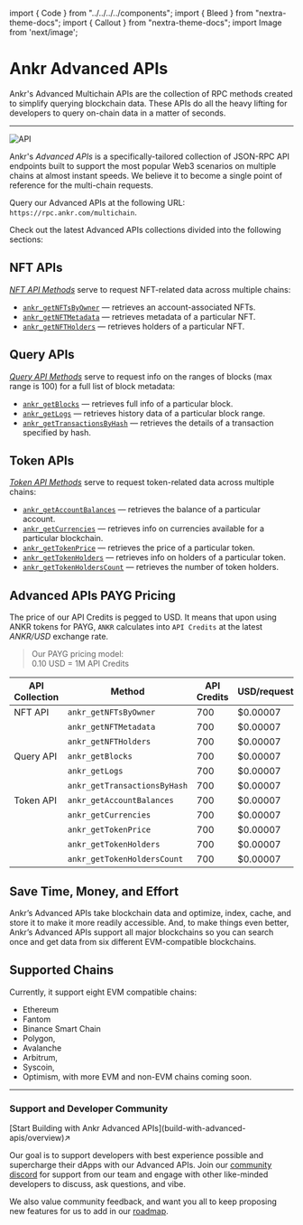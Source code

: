 import { Code } from "../../../../components";
import { Bleed } from "nextra-theme-docs";
import { Callout } from "nextra-theme-docs";
import Image from 'next/image';

# Ankr Advanced APIs

Ankr's Advanced Multichain APIs are the collection of RPC methods created to simplify querying blockchain data. These APIs do all the heavy lifting for developers to query on-chain data in a matter of seconds.
_________________
<img src="/docs/build/API.png" alt="API" class="responsive-pic"  />

Ankr's *Advanced APIs* is a specifically-tailored collection of JSON-RPC API endpoints built to support the most popular Web3 scenarios on multiple chains at almost instant speeds. We believe it to become a single point of reference for the multi-chain requests.

Query our Advanced APIs at the following URL: `https://rpc.ankr.com/multichain`.

Check out the latest Advanced APIs collections divided into the following sections:

[//]: # (in [Postman]&#40;https://documenter.getpostman.com/view/19024547/UVsEVUGQ&#41; and look through the Advanced API docs)

## NFT APIs

[_NFT API Methods_](/build/products/advanced-api-sdk/nft-methods/) serve to request NFT-related data across multiple chains:

  * [`ankr_getNFTsByOwner`](/build/products/advanced-api-sdk/nft-methods/#get-nfts-by-owner) — retrieves an account-associated NFTs.
  * [`ankr_getNFTMetadata`](/build/products/advanced-api-sdk/nft-methods/#get-nft-metadata) — retrieves metadata of a particular NFT.
  * [`ankr_getNFTHolders`](/build/products/advanced-api-sdk/nft-methods/#get-nft-holders) — retrieves holders of a particular NFT.

## Query APIs

[_Query API Methods_](/build/products/advanced-api-sdk/query-methods/) serve to request info on the ranges of blocks (max range is 100) for a full list of block metadata:

  * [`ankr_getBlocks`](/build/products/advanced-api-sdk/query-methods/#get-blocks) — retrieves full info of a particular block.
  * [`ankr_getLogs`](/build/products/advanced-api-sdk/query-methods/#get-logs) — retrieves history data of a particular block range.
  * [`ankr_getTransactionsByHash`](/build/products/advanced-api-sdk/query-methods/#get-transactions-by-hash) — retrieves the details of a transaction specified by hash.

## Token APIs

[_Token API Methods_](/build/products/advanced-api-sdk/token-methods/) serve to request token-related data across multiple chains:

  * [`ankr_getAccountBalances`](/build/products/advanced-api-sdk/token-methods/#get-account-balances) — retrieves the balance of a particular account.
  * [`ankr_getCurrencies`](/build/products/advanced-api-sdk/token-methods/#get-currencies) — retrieves info on currencies available for a particular blockchain.
  * [`ankr_getTokenPrice`](/build/products/advanced-api-sdk/token-methods/#get-token-price) — retrieves the price of a particular token.
  * [`ankr_getTokenHolders`](/build/products/advanced-api-sdk/token-methods/#get-token-holders) — retrieves info on holders of a particular token.
  * [`ankr_getTokenHoldersCount`](/build/products/advanced-api-sdk/token-methods/#get-token-holders-count) — retrieves the number of token holders.

## Advanced APIs PAYG Pricing

The price of our API Credits is pegged to USD. It means that upon using ANKR tokens for PAYG, `ANKR` calculates into `API Credits` at the latest _ANKR/USD_ exchange rate.

> Our PAYG pricing model:  
> 0.10 USD = 1M API Credits  

| API Collection | Method                       | API Credits | USD/request  |
|----------------|------------------------------|-------------|--------------|
| NFT API        | `ankr_getNFTsByOwner`        | 700         | $0.00007     |
|                | `ankr_getNFTMetadata`        | 700         | $0.00007     |
|                | `ankr_getNFTHolders`         | 700         | $0.00007     |
| Query API      | `ankr_getBlocks`             | 700         | $0.00007     |
|                | `ankr_getLogs`               | 700         | $0.00007     |
|                | `ankr_getTransactionsByHash` | 700         | $0.00007     |
| Token API      | `ankr_getAccountBalances`    | 700         | $0.00007     |
|                | `ankr_getCurrencies`         | 700         | $0.00007     |
|                | `ankr_getTokenPrice`         | 700         | $0.00007     |
|                | `ankr_getTokenHolders`       | 700         | $0.00007     |
|                | `ankr_getTokenHoldersCount`  | 700         | $0.00007     |


## Save Time, Money, and Effort
Ankr’s Advanced APIs take blockchain data and optimize, index, cache, and store it to make it more readily accessible. And, to make things even better, Ankr’s Advanced APIs support all major blockchains so you can search once and get data from six different EVM-compatible blockchains.

## Supported Chains
Currently, it support eight EVM compatible chains: 
- Ethereum
- Fantom
- Binance Smart Chain
- Polygon, 
- Avalanche
- Arbitrum, 
- Syscoin,
- Optimism, with more EVM and non-EVM chains coming soon.
__________________________________________

### Support and Developer Community

<div className="p-4 border border-gray-200 dark:border-gray-900 rounded mt-6">
  [Start Building with Ankr Advanced APIs](build-with-advanced-apis/overview)↗
</div>

Our goal is to support developers with best experience possible and supercharge their dApps with our Advanced APIs. Join our [community discord](http://discord.gg/ankr) for support from our team and engage with other like-minded developers to discuss, ask questions, and vibe. 

We also value community feedback, and want you all to keep proposing new features for us to add in our [roadmap](https://roadmap.ankr.com/b/feature-requests/).

